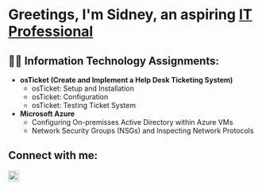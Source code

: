 <h1>Greetings, I'm Sidney, an aspiring <a href="https://linkedin.com/in/sidney-parker-054250a8">IT Professional</a></h1>

<h2>👨‍💻 Information Technology Assignments:</h2>

- <b>osTicket (Create and Implement a Help Desk Ticketing System)</b>
  - osTicket: Setup and Installation
  - osTicket: Configuration
  - osTicket: Testing Ticket System
- <b>Microsoft Azure</b>
  - Configuring On-premisses Active Directory within Azure VMs
  - Network Security Groups (NSGs) and Inspecting Network Protocols
  
<h2>Connect with me:</h2>

[<img align="left" alt="sidney-parker-054250a8 | LinkedIn" width="22px" src="https://cdn.jsdelivr.net/npm/simple-icons@v3/icons/linkedin.svg" />][linkedin]

[linkedin]: https://linkedin.com/in/sidney-parker-054250a8### 

<!--
